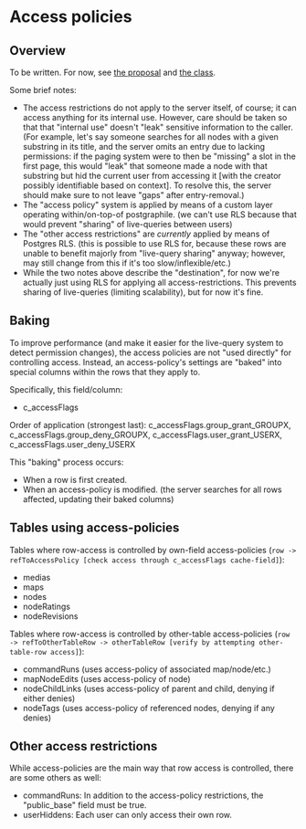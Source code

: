 # Access policies

## Overview

To be written. For now, see [the proposal](https://debatemap.app/feedback/proposals/sTggOxurTaGShH97_QGwBg) and [the class](https://github.com/debate-map/app/blob/master/Packages/common/Source/DB/accessPolicies/%40AccessPolicy.ts).

Some brief notes:
* The access restrictions do not apply to the server itself, of course; it can access anything for its internal use. However, care should be taken so that that "internal use" doesn't "leak" sensitive information to the caller. (For example, let's say someone searches for all nodes with a given substring in its title, and the server omits an entry due to lacking permissions: if the paging system were to then be "missing" a slot in the first page, this would "leak" that someone made a node with that substring but hid the current user from accessing it [with the creator possibly identifiable based on context]. To resolve this, the server should make sure to not leave "gaps" after entry-removal.)
* The "access policy" system is applied by means of a custom layer operating within/on-top-of postgraphile. (we can't use RLS because that would prevent "sharing" of live-queries between users)
* The "other access restrictions" are *currently* applied by means of Postgres RLS. (this is possible to use RLS for, because these rows are unable to benefit majorly from "live-query sharing" anyway; however, may still change from this if it's too slow/inflexible/etc.)
* While the two notes above describe the "destination", for now we're actually just using RLS for applying all access-restrictions. This prevents sharing of live-queries (limiting scalability), but for now it's fine.

## Baking

To improve performance (and make it easier for the live-query system to detect permission changes), the access policies are not "used directly" for controlling access. Instead, an access-policy's settings are "baked" into special columns within the rows that they apply to.

Specifically, this field/column:
* c_accessFlags

Order of application (strongest last): c_accessFlags.group_grant_GROUPX, c_accessFlags.group_deny_GROUPX, c_accessFlags.user_grant_USERX, c_accessFlags.user_deny_USERX

This "baking" process occurs:
* When a row is first created.
* When an access-policy is modified. (the server searches for all rows affected, updating their baked columns)

## Tables using access-policies

Tables where row-access is controlled by own-field access-policies (`row -> refToAccessPolicy [check access through c_accessFlags cache-field]`):
* medias
* maps
* nodes
* nodeRatings
* nodeRevisions

Tables where row-access is controlled by other-table access-policies (`row -> refToOtherTableRow -> otherTableRow [verify by attempting other-table-row access]`):
* commandRuns (uses access-policy of associated map/node/etc.)
* mapNodeEdits (uses access-policy of node)
* nodeChildLinks (uses access-policy of parent and child, denying if either denies)
* nodeTags (uses access-policy of referenced nodes, denying if any denies)

## Other access restrictions

While access-policies are the main way that row access is controlled, there are some others as well:
* commandRuns: In addition to the access-policy restrictions, the "public_base" field must be true.
* userHiddens: Each user can only access their own row.